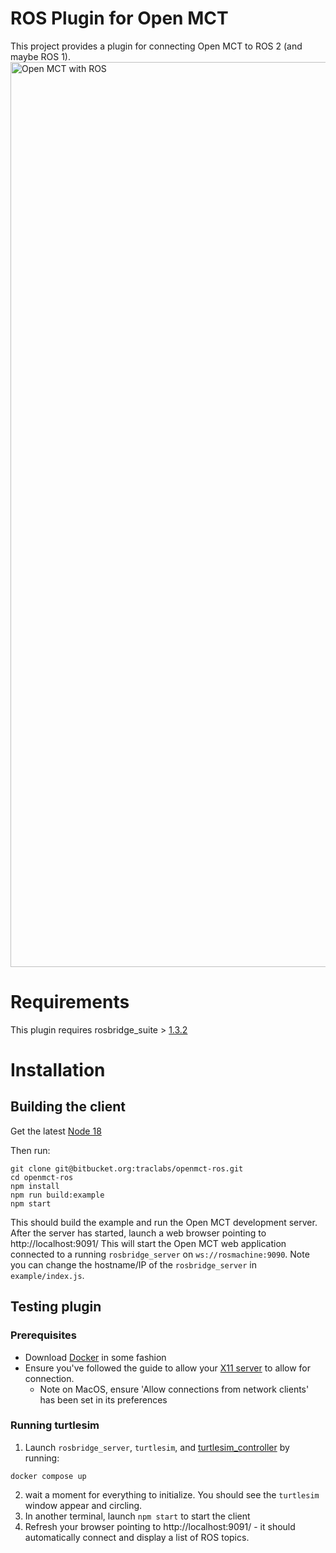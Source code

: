 # ROS Plugin for Open MCT
This project provides a plugin for connecting Open MCT to ROS 2 (and maybe ROS 1).
<img width="1448" alt="Open MCT with ROS" src="https://github.com/traclabs/openmct-ros/assets/9853862/65188f91-1b86-4054-91b9-11b3eb8b8039">

# Requirements
This plugin requires rosbridge_suite > [1.3.2](https://github.com/RobotWebTools/rosbridge_suite/releases/tag/1.3.2)

# Installation

## Building the client
Get the latest [Node 18](https://nodejs.org/en/download)

Then run:
```
git clone git@bitbucket.org:traclabs/openmct-ros.git
cd openmct-ros
npm install
npm run build:example
npm start
```

This should build the example and run the Open MCT development server. After the server has started, launch a web browser pointing to http://localhost:9091/ 
This will start the Open MCT web application connected to a running `rosbridge_server` on `ws://rosmachine:9090`.
Note you can change the hostname/IP of the `rosbridge_server` in `example/index.js`.

## Testing plugin

### Prerequisites
* Download [Docker](https://www.docker.com/) in some fashion
* Ensure you've followed the guide to allow your [X11 server](http://wiki.ros.org/docker/Tutorials/GUI) to allow for connection.
    * Note on MacOS, ensure 'Allow connections from network clients' has been set in its preferences

### Running turtlesim
1. Launch `rosbridge_server`, `turtlesim`, and [turtlesim_controller](https://github.com/DominikN/ros2_docker_examples) by running:
```
docker compose up
```
2. wait a moment for everything to initialize. You should see the `turtlesim` window appear and circling.
3. In another terminal, launch `npm start` to start the client
4. Refresh your browser pointing to http://localhost:9091/ - it should automatically connect and display a list of ROS topics.
